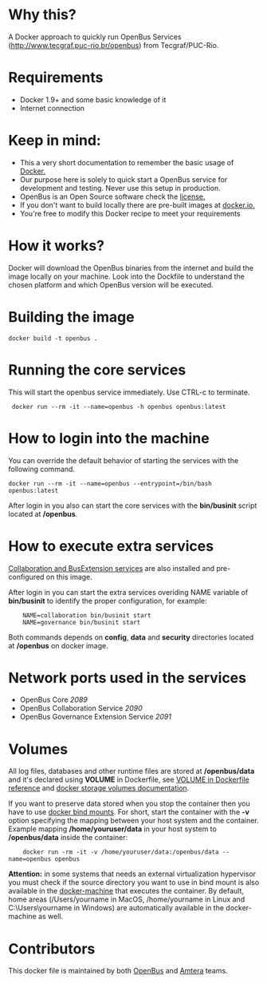 # Why this? 

A Docker approach to quickly run OpenBus Services (http://www.tecgraf.puc-rio.br/openbus) from Tecgraf/PUC-Rio.

# Requirements

* Docker 1.9+ and some basic knowledge of it
* Internet connection

# Keep in mind:

* This a very short documentation to remember the basic usage of [Docker.](https://www.docker.com/)
* Our purpose here is solely to quick start a OpenBus service for development and testing. Never use this setup in production.
* OpenBus is an Open Source software check the [license.](https://jira.tecgraf.puc-rio.br/confluence/x/u5TWAg)
* If you don't want to build locally there are pre-built images at [docker.io.](https://hub.docker.com/r/amtera/openbus)
* You're free to modify this Docker recipe to meet your requirements

# How it works?

Docker will download the OpenBus binaries from the internet and build the image locally on your machine. 
Look into the Dockfile to understand the chosen platform and which OpenBus version will be executed. 

# Building the image

    docker build -t openbus .
    
# Running the core services

This will start the openbus service immediately. Use CTRL-c to terminate.

     docker run --rm -it --name=openbus -h openbus openbus:latest

# How to login into the machine

You can override the default behavior of starting the services with the following command.

    docker run --rm -it --name=openbus --entrypoint=/bin/bash openbus:latest

After login in you also can start the core services with the **bin/businit** script located at **/openbus**.

# How to execute extra services

[Collaboration and BusExtension services](https://jira.tecgraf.puc-rio.br/confluence/x/Q4EHB) are also installed and pre-configured on this image.

After login in you can start the extra services overiding NAME variable of **bin/businit** to identify the proper configuration, for example:

		NAME=collaboration bin/businit start
		NAME=governance bin/businit start

Both commands depends on **config**, **data** and **security** directories located at **/openbus** on docker image.

# Network ports used in the services

* OpenBus Core *2089*
* OpenBus Collaboration Service *2090*
* OpenBus Governance Extension Service *2091*

# Volumes

All log files, databases and other runtime files are stored at **/openbus/data** and it's declared using **VOLUME** in Dockerfile, see [VOLUME in Dockerfile reference](https://docs.docker.com/engine/reference/builder/#volume) and [docker storage volumes documentation](https://docs.docker.com/storage/volumes/).

If you want to preserve data stored when you stop the container then you have to use [docker bind mounts](https://docs.docker.com/storage/bind-mounts/). For short, start the container with the **-v** option specifying the mapping between your host system and the container. Example mapping **/home/youruser/data** in your host system to **/openbus/data** inside the container:

		docker run -rm -it -v /home/youruser/data:/openbus/data --name=openbus openbus

**Attention:** in some systems that needs an external virtualization hypervisor you must check if the source directory you want to use in bind mount is also available in the [docker-machine](https://docs.docker.com/machine/overview) that executes the container. By default, home areas (/Users/yourname in MacOS, /home/yourname in Linux and C:\\Users\\yourname in Windows) are automatically available in the docker-machine as well.

# Contributors

This docker file is maintained by both [OpenBus](http://www.tecgraf.puc-rio.br/openbus) and [Amtera](http://www.amtera.com.br) teams.
